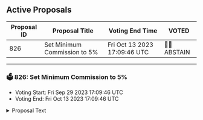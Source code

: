 ## Active Proposals

| Proposal ID | Proposal Title | Voting End Time | VOTED |
|-------------|----------------|-----------------|-------|
| 826 | Set Minimum Commission to 5% | Fri Oct 13 2023 17:09:46 UTC | 🤷‍♂️ ABSTAIN |

---

### 🗳 826: Set Minimum Commission to 5%
- Voting Start: Fri Sep 29 2023 17:09:46 UTC
- Voting End: Fri Oct 13 2023 17:09:46 UTC

<details>
<summary>Proposal Text</summary>
 
# Minimum Commission Signalling Proposal

Authors: [Simply Staking](https://twitter.com/SimplyStaking)

## Background of the Issue

This is not the first time the universal minimum commission for validators debate has been brought up. In a previous proposal with a similar context, the overwhelming majority of validators and the community voted against implementing a universal minimum commission.

Whilst this was less than a year ago, we believe that the context has changed with the introduction of Replicated Security.

The proposal below will:

* Introduce a global minimum commission of 5% to allow validators to generate revenue in order to re-invest those funds into the security of the chain through enhanced operational capacity and better infrastructure

* Lead to a reduction in staking APR by 1%.

The minimum commission would remove the incentive for delegators to choose a validator purely off of their commissions. In a healthy governance system, delegators would ideally choose a validator based on other metrics such as the quality of their infrastructure, their socials and their approach towards participation in the network (be it code or governance).

In doing so, this will promote a healthier level of competition rather than a race towards zero.

## Why do we need minimum commissions?

The Cosmos validator ecosystem is diverse with respect to the types of validators that are present. There are validators that are professional companies such as Notional and Simply Staking (the proposers of this proposal) and then there are those validators that validate as a hobby. What all types of validators have in common is the need for revenue. Revenue is required as a justified cause for contributing your time and effort to the cause. Earning income is also required in order to pay for operational expenses and for better infrastructure (which the Hub requires even more so).

With the introduction of Replicated Security and the onboarding of new consumer chains, hardware demands have been ever-increasing. In response to this, there have been a few shifts in commission rates on a per-validator basis. However, the policy on the Hub still remains 0% which once again, leads to unsustainable and unviable operational practice.

## Financial Viability and Sustainability of a Validator in the Replicated Security Era

According to recent Chorus One research on onboarding consumer chains, some interesting insights were presented. The report presented how much costs are associated with running a node with the lower-bound estimate calculated to be roughly 5K.

In that same study they shared that, based on their estimates, those validators with a voting power of 0.2% on the Cosmos Hub would just about break even when two consumer chains will be on-boarded. That scenario has happened already with the successful onboarding of Neutron and Stride as consumer chains. It is important to note that the research had the assumption that validators had a 5% commission attached to them.

Assuming that there are validators who run with 0% commission with the hopes of climbing the set, they will have sunken costs of roughly 5K per year with no revenue. This is not a sustainable practice for a network which boasts about its security. For a validator running on 0% commission with the hopes of one day raising their commission to generate enough revenue to turn sustainable, they need to reach a share of 0.4% in voting power on the Hub which equates to roughly 980,000 ATOM delegated to them.

If the whole premise of the Hub is being a chain for providing security to other chains, we would need a set of robust validators with strong hardware, infrastructure and sustainable revenue streams in order to provide what is going to be asked of the Hub when more consumer chains get on-boarded.

## Centralising Risks

There is a plausible case that due to the increased costs associated with Replicated Security and running a validator at no/low commissions, those validators are most susceptible to ceasing operations due to the extreme pressure of off-chain costs and the lack of on-chain cash flow generation.

From the basis of funding, the Cosmos Hub can not assure itself of the validator's continued participation in the future. The objective is to formulate a resilient, reliable, and enduring Cosmos Hub -- we see no avenue to this eventuality under a system that does not effectively monetarily support its node operators. In such a system, where validators are likely to become defunct, delegators will turn to reputable large validators for safe harbour thus increasing and consolidating the voting power of the Cosmos Hub.

If this scenario happens with a few validators, one can see the possible issue of having a more centralised system. This is why we need to protect those validators by allowing them to make some form of revenue which in turn will protect those delegators from an unexpected shutdown of a validator's operations.

## APR Hit

We usually like to discuss changes to the monetary mechanics of the network in APR. Currently, a validator offering 5% commissions will yield a delegator 18.17% on their ATOM. On the other hand, a validator offering 0% commissions will yield 19.12%.

The change for a more secure and sustainable validator set costs a delegator 1% per year in ATOM rewards.

## Why 5%?

We think 5% is the fairest in order to create an equal and sustainable validator set. Those at the bottom can find different value approaches for delegators to delegate to them whilst actively generating revenue for their operations.

Take the lowest validator in the set at the moment with 42,953 ATOM bonded on their validator. Assuming a 5% global minimum fee is applied, this validator would earn 902 per year on their tokens. All of the funding could be used to re-invest in hardware or to cover some costs or to even pay for marketing campaigns to boost their delegations.

## Narrowing the gap between validators

Not only are validators with a 0% commission financially unsustainable, but they pose additional risks to users. New users frequently choose 0% validators because they see that there is no cost. However, we have recently seen validators like 'nodes by girls' and 'sunflower' who take advantage of this system by attracting delegators with the promise of low commissions but then without any prior warning, increase the commissions to above normal levels.

We reduce the effectiveness of this type of trickery by having a minimum commission.

## Learning from the Past

The discussions have been present for years starting back in 2019 with Proposal 12 In which the majority of validators voted that having 0% commission is harmful to the network. More recently in Proposal 76 which wished to create a global minimum commission of 5% (similar to this proposal), the overwhelming response was to reject the proposed changes as mentioned above.

We believe that Proposal 76 was on the right track however lacked substance in helping us understand: why we need to raise the commission, the implications involved with such a change, and what are the ways forward for those validators who relied on low commissions as a value play to attract delegators.

Cosmos Forum Post: [Minimum Commission Proposal](https://forum.cosmos.network/t/proposal-last-call-minimum-commission-proposal/11234)

*Please note that this is a signalling proposal and the works to implement the code will be added in a future update to the Cosmos SDK if approved.*

##Governance Votes

- By voting **YES**, you agree that the network should adopt a 5% Minimum Commission across the entire Validator set.
- By voting **NO**, you disagree that the network should adopt a 5% Minimum commission rate.
- By voting **ABSTAIN**, you express no opinion on the matter.
- A **NoWithVeto** vote indicates a proposal either (1) is deemed to be spam, i.e., irrelevant to Cosmos Hub, (2) disproportionately infringes on minority interests, or (3) violates or encourages violation of the rules of engagement as currently set out by Cosmos Hub governance
</details>
